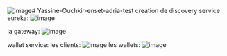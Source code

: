 ![image](https://github.com/Yassine-D-Ouchkir/Yassine-Ouchkir-enset-adria-test/assets/93353114/88b6b8ae-ae51-4e24-bd15-f7d3418efc13)# Yassine-Ouchkir-enset-adria-test
creation de discovery service eureka:
![image](https://github.com/Yassine-D-Ouchkir/Yassine-Ouchkir-enset-adria-test/assets/93353114/992d59f8-38c1-426e-975b-d39696387431)

la gateway:
![image](https://github.com/Yassine-D-Ouchkir/Yassine-Ouchkir-enset-adria-test/assets/93353114/cacad080-5a16-40b9-a579-96087400d111)

wallet service:
  les clients:
 ![image](https://github.com/Yassine-D-Ouchkir/Yassine-Ouchkir-enset-adria-test/assets/93353114/694ab516-772e-4c30-a669-dab7d82950b1)
  les wallets:
  ![image](https://github.com/Yassine-D-Ouchkir/Yassine-Ouchkir-enset-adria-test/assets/93353114/e4df55a2-bb83-4728-84b0-66604cceb66a)



    
